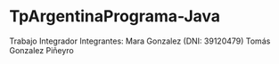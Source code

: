 # TpArgentinaPrograma-Java

Trabajo Integrador
Integrantes:
Mara Gonzalez (DNI: 39120479)
Tomás Gonzalez Piñeyro
